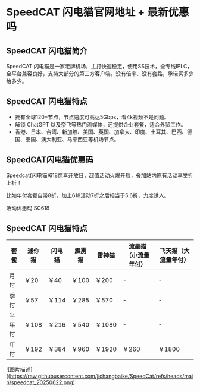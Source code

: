 # SpeedCAT 闪电猫官网地址 + 最新优惠吗

## SpeedCAT 闪电猫简介

SpeedCAT 闪电猫是一家老牌机场，主打快速稳定，使用SS技术，全专线IPLC，全平台兼容良好，支持大部分的第三方客户端。没有倍率、没有套路，承诺买多少给多少。

## SpeedCAT 闪电猫特点

- 拥有全球120+节点，节点速度可高达5Gbps，看4k视频不是问题。
- 解锁 ChatGPT 以及奈飞等热门流媒体，还提供企业套餐，适合外贸工作。
- 香港、日本、台湾、新加坡、美国、英国、加拿大、印度、土耳其、巴西、德国、泰国、澳大利亚、马来西亚等机场节点。

## SpeedCAT闪电猫优惠码

Speedcat(闪电猫)618惊喜开放日，超值活动火爆开启，叠加站内原有活动享受折上折！

比如年付套餐自带8折，加上618活动7折之后相当于5.6折，力度诱人。

活动优惠码 SC618

## SpeedCAT 闪电猫特点

| 套餐   | 迷你猫 | 闪电猫 | 霹雳猫 | 雷神猫 | 流星猫（小流量年付） | 飞天猫（大流量年付） |
| ------ | ------ | ------ | ------ | ------ | -------------------- | -------------------- |
| 月付   | ￥20   | ￥40   | ￥100  | ￥200  | -                    | -                    |
| 季付   | ￥57   | ￥114  | ￥285  | ￥570  | -                    | -                    |
| 半年付 | ￥108  | ￥216  | ￥540  | ￥1080 | -                    | -                    |
| 年付   | ￥192  | ￥384  | ￥960  | ￥1920 | ￥260                | ￥1800               |

![图片描述]((https://raw.githubusercontent.com/jichangbaike/SpeedCat/refs/heads/main/speedcat_20250622.png)
